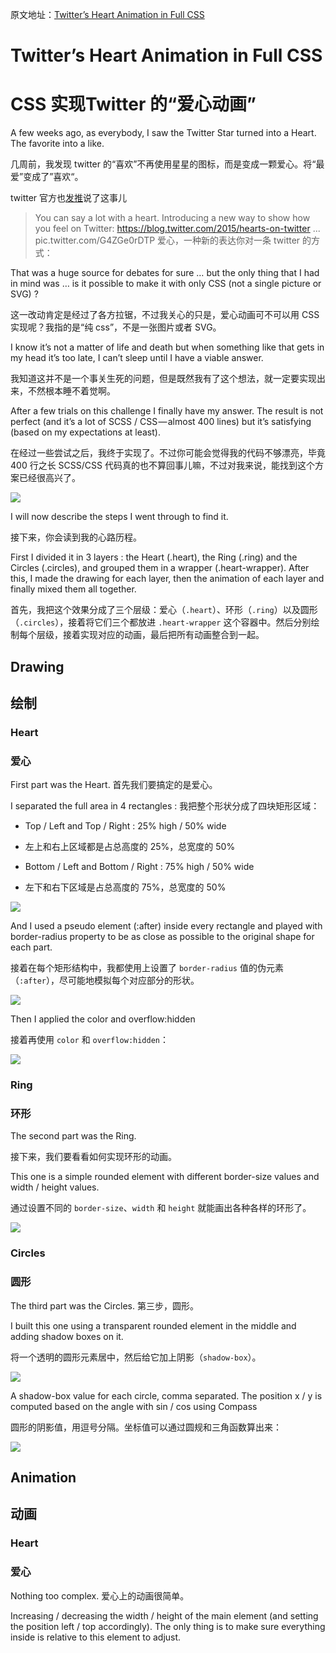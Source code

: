 原文地址：[Twitter’s Heart Animation in Full CSS](https://medium.com/@OxyDesign/twitter-s-heart-animation-in-full-css-b1c00ca5b774#.pndd8brke)

# Twitter’s Heart Animation in Full CSS
# CSS 实现Twitter 的“爱心动画”

A few weeks ago, as everybody, I saw the Twitter Star turned into a Heart. The favorite into a like.

几周前，我发现 twitter 的“喜欢”不再使用星星的图标，而是变成一颗爱心。将“最爱”变成了”喜欢“。

twitter 官方也[发推](https://blog.twitter.com/2015/hearts-on-twitter)说了这事儿

> You can say a lot with a heart. Introducing a new way to show how you feel on Twitter: https://blog.twitter.com/2015/hearts-on-twitter ... pic.twitter.com/G4ZGe0rDTP
  爱心，一种新的表达你对一条 twitter 的方式：

That was a huge source for debates for sure … but the only thing that I had in mind was … is it possible to make it with only CSS (not a single picture or SVG) ?

这一改动肯定是经过了各方拉锯，不过我关心的只是，爱心动画可不可以用 CSS 实现呢？我指的是“纯 css”，不是一张图片或者 SVG。

I know it’s not a matter of life and death but when something like that gets in my head it’s too late, I can’t sleep until I have a viable answer.

我知道这并不是一个事关生死的问题，但是既然我有了这个想法，就一定要实现出来，不然根本睡不着觉啊。

After a few trials on this challenge I finally have my answer. The result is not perfect (and it’s a lot of SCSS / CSS — almost 400 lines) but it’s satisfying (based on my expectations at least).

在经过一些尝试之后，我终于实现了。不过你可能会觉得我的代码不够漂亮，毕竟 400 行之长 SCSS/CSS 代码真的也不算回事儿嘛，不过对我来说，能找到这个方案已经很高兴了。

![](images/twitter-heart/effect.gif)

I will now describe the steps I went through to find it.

接下来，你会读到我的心路历程。

First I divided it in 3 layers : the Heart (.heart), the Ring (.ring) and the Circles (.circles), and grouped them in a wrapper (.heart-wrapper). After this, I made the drawing for each layer, then the animation of each layer and finally mixed them all together.

首先，我把这个效果分成了三个层级：爱心（```.heart```）、环形（```.ring```）以及圆形（```.circles```），接着将它们三个都放进 ```.heart-wrapper``` 这个容器中。然后分别绘制每个层级，接着实现对应的动画，最后把所有动画整合到一起。

## Drawing
## 绘制

### Heart
### 爱心

First part was the Heart.
首先我们要搞定的是爱心。

I separated the full area in 4 rectangles :
我把整个形状分成了四块矩形区域：

+ Top / Left and Top / Right : 25% high / 50% wide
+ 左上和右上区域都是占总高度的 25%，总宽度的 50%

+ Bottom / Left and Bottom / Right : 75% high / 50% wide
+ 左下和右下区域是占总高度的 75%，总宽度的 50%

![](images/twitter-heart/heart.png)

And I used a pseudo element (:after) inside every rectangle and played with border-radius property to be as close as possible to the original shape for each part.

接着在每个矩形结构中，我都使用上设置了 ```border-radius``` 值的伪元素（```:after```），尽可能地模拟每个对应部分的形状。

![](images/twitter-heart/pieces.png)

Then I applied the color and overflow:hidden

接着再使用 ```color``` 和 ```overflow:hidden```：

![](images/twitter-heart/pieces-color.png)

### Ring
### 环形

The second part was the Ring.

接下来，我们要看看如何实现环形的动画。

This one is a simple rounded element with different border-size values and width / height values.

通过设置不同的 ```border-size```、```width``` 和 ```height``` 就能画出各种各样的环形了。

![](images/twitter-heart/ring.png)


### Circles
### 圆形

The third part was the Circles.
第三步，圆形。

I built this one using a transparent rounded element in the middle and adding shadow boxes on it.

将一个透明的圆形元素居中，然后给它加上阴影（```shadow-box```）。

![](images/twitter-heart/circles01.png)

A shadow-box value for each circle, comma separated. The position x / y is computed based on the angle with sin / cos using Compass

圆形的阴影值，用逗号分隔。坐标值可以通过圆规和三角函数算出来：

![](images/twitter-heart/circles02.png)

## Animation
## 动画

### Heart
### 爱心

Nothing too complex.
爱心上的动画很简单。

Increasing / decreasing the width / height of the main element (and setting the position left / top accordingly). The only thing is to make sure everything inside is relative to this element to adjust.
